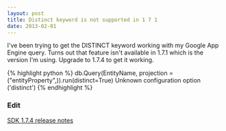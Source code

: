 ```yaml
---
layout: post
title: Distinct keyword is not supported in 1 7 1
date: 2013-02-01
---
```


I've been trying to get the DISTINCT keyword working with my Google App Engine query.  Turns out that feature isn't available in 1.7.1 which is the version I'm using.  Upgrade to 1.7.4 to get it working.

{% highlight python %}
db.Query(EntityName, projection = ("entityProperty",)).run(distinct=True)
Unknown configuration option ('distinct')
{% endhighlight %}

### Edit

[SDK 1.7.4 release notes](http://code.google.com/p/googleappengine/wiki/SdkReleaseNotes)
